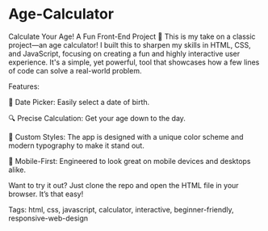 # Age-Calculator
Calculate Your Age! A Fun Front-End Project 🚀
This is my take on a classic project—an age calculator! I built this to sharpen my skills in HTML, CSS, and JavaScript, focusing on creating a fun and highly interactive user experience. It's a simple, yet powerful, tool that showcases how a few lines of code can solve a real-world problem.

Features:

📅 Date Picker: Easily select a date of birth.

🔍 Precise Calculation: Get your age down to the day.

🎨 Custom Styles: The app is designed with a unique color scheme and modern typography to make it stand out.

📱 Mobile-First: Engineered to look great on mobile devices and desktops alike.

Want to try it out? Just clone the repo and open the HTML file in your browser. It’s that easy!

Tags: html, css, javascript, calculator, interactive, beginner-friendly, responsive-web-design
